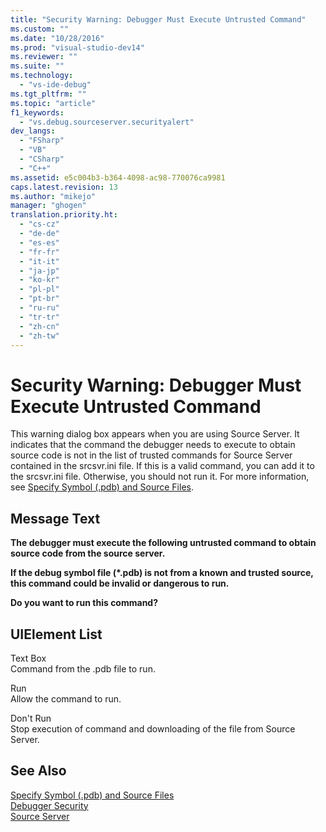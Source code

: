 ```yaml
---
title: "Security Warning: Debugger Must Execute Untrusted Command"
ms.custom: ""
ms.date: "10/28/2016"
ms.prod: "visual-studio-dev14"
ms.reviewer: ""
ms.suite: ""
ms.technology: 
  - "vs-ide-debug"
ms.tgt_pltfrm: ""
ms.topic: "article"
f1_keywords: 
  - "vs.debug.sourceserver.securityalert"
dev_langs: 
  - "FSharp"
  - "VB"
  - "CSharp"
  - "C++"
ms.assetid: e5c004b3-b364-4098-ac98-770076ca9981
caps.latest.revision: 13
ms.author: "mikejo"
manager: "ghogen"
translation.priority.ht: 
  - "cs-cz"
  - "de-de"
  - "es-es"
  - "fr-fr"
  - "it-it"
  - "ja-jp"
  - "ko-kr"
  - "pl-pl"
  - "pt-br"
  - "ru-ru"
  - "tr-tr"
  - "zh-cn"
  - "zh-tw"
---
```

# Security Warning: Debugger Must Execute Untrusted Command
This warning dialog box appears when you are using Source Server. It indicates that the command the debugger needs to execute to obtain source code is not in the list of trusted commands for Source Server contained in the srcsvr.ini file. If this is a valid command, you can add it to the srcsvr.ini file. Otherwise, you should not run it. For more information, see [Specify Symbol (.pdb) and Source Files](../debugger/specify-symbol-dot-pdb-and-source-files-in-the-visual-studio-debugger.md).  
  
## Message Text  
 **The debugger must execute the following untrusted command to obtain source code from the source server.**  
  
 **If the debug symbol file (\*.pdb) is not from a known and trusted source, this command could be invalid or dangerous to run.**  
  
 **Do you want to run this command?**  
  
## UIElement List  
 Text Box  
 Command from the .pdb file to run.  
  
 Run  
 Allow the command to run.  
  
 Don't Run  
 Stop execution of command and downloading of the file from Source Server.  
  
## See Also  
 [Specify Symbol (.pdb) and Source Files](../debugger/specify-symbol-dot-pdb-and-source-files-in-the-visual-studio-debugger.md)   
 [Debugger Security](../debugger/debugger-security.md)   
 [Source Server](http://msdn.microsoft.com/library/windows/desktop/ms680641\(v=vs.85\).aspx)